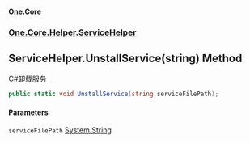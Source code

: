 #### [One.Core](index.md 'index')
### [One.Core.Helper](One_Core_Helper.md 'One.Core.Helper').[ServiceHelper](One_Core_Helper_ServiceHelper.md 'One.Core.Helper.ServiceHelper')
## ServiceHelper.UnstallService(string) Method
C#卸载服务 
```csharp
public static void UnstallService(string serviceFilePath);
```
#### Parameters
<a name='One_Core_Helper_ServiceHelper_UnstallService(string)_serviceFilePath'></a>
`serviceFilePath` [System.String](https://docs.microsoft.com/en-us/dotnet/api/System.String 'System.String')  
  
